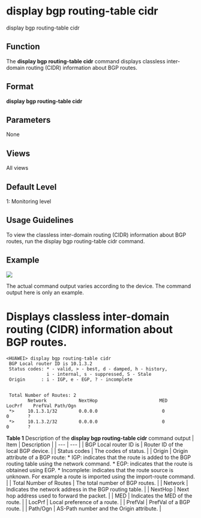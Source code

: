 display bgp routing-table cidr
==============================

display bgp routing-table cidr

Function
--------



The **display bgp routing-table cidr** command displays classless inter-domain routing (CIDR) information about BGP routes.




Format
------

**display bgp routing-table cidr**


Parameters
----------

None

Views
-----

All views


Default Level
-------------

1: Monitoring level


Usage Guidelines
----------------

To view the classless inter-domain routing (CIDR) information about BGP routes, run the display bgp routing-table cidr command.


Example
-------

![](../public_sys-resources/note_3.0-en-us.png) 

The actual command output varies according to the device. The command output here is only an example.


# Displays classless inter-domain routing (CIDR) information about BGP routes.
```
<HUAWEI> display bgp routing-table cidr
 BGP Local router ID is 10.1.3.2
 Status codes: * - valid, > - best, d - damped, h - history,
               i - internal, s - suppressed, S - Stale
 Origin      : i - IGP, e - EGP, ? - incomplete


 Total Number of Routes: 2
        Network            NextHop                       MED        LocPrf    PrefVal Path/Ogn
 *>     10.1.3.1/32        0.0.0.0                        0                     0       ?
 *>     10.1.3.2/32        0.0.0.0                        0                     0       ?

```

**Table 1** Description of the **display bgp routing-table cidr** command output
| Item | Description |
| --- | --- |
| BGP Local router ID is | Router ID of the local BGP device. |
| Status codes | The codes of status. |
| Origin | Origin attribute of a BGP route:   * IGP: indicates that the route is added to the BGP routing table using the network command. * EGP: indicates that the route is obtained using EGP. * Incomplete: indicates that the route source is unknown. For example a route is imported using the import-route command. |
| Total Number of Routes | The total number of BGP routes. |
| Network | Indicates the network address in the BGP routing table. |
| NextHop | Next hop address used to forward the packet. |
| MED | Indicates the MED of the route. |
| LocPrf | Local preference of a route. |
| PrefVal | PrefVal of a BGP route. |
| Path/Ogn | AS-Path number and the Origin attribute. |